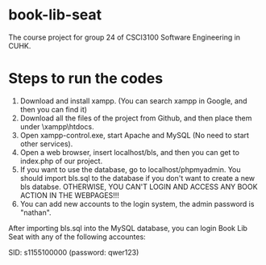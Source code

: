 # book-lib-seat
The course project for group 24 of CSCI3100 Software Engineering in CUHK.

# Steps to run the codes
1. Download and install xampp. (You can search xampp in Google, and then you can find it)
2. Download all the files of the project from Github, and then place them under \xampp\htdocs.
3. Open xampp-control.exe, start Apache and MySQL (No need to start other services).
4. Open a web browser, insert localhost/bls, and then you can get to index.php of our project.
5. If you want to use the database, go to localhost/phpmyadmin. You should import bls.sql to the database if you don't want to create a new bls databse. OTHERWISE, YOU CAN'T LOGIN AND ACCESS ANY BOOK ACTION IN THE WEBPAGES!!!
6. You can add new accounts to the login system, the admin password is "nathan".

After importing bls.sql into the MySQL database, you can login Book Lib Seat with any of the following accountes:

SID: s1155100000 (password: qwer123)
